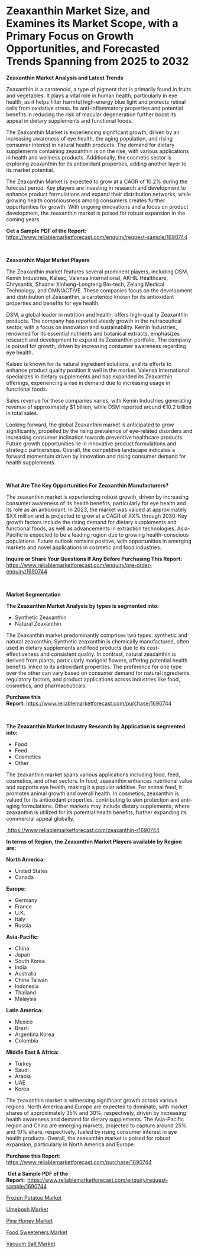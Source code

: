 <p><h1>Zeaxanthin Market Size, and Examines its Market Scope, with a Primary Focus on Growth Opportunities, and Forecasted Trends Spanning from 2025 to 2032</h1></p><p><strong>Zeaxanthin Market Analysis and Latest Trends</strong></p>
<p><p>Zeaxanthin is a carotenoid, a type of pigment that is primarily found in fruits and vegetables. It plays a vital role in human health, particularly in eye health, as it helps filter harmful high-energy blue light and protects retinal cells from oxidative stress. Its anti-inflammatory properties and potential benefits in reducing the risk of macular degeneration further boost its appeal in dietary supplements and functional foods.</p><p>The Zeaxanthin Market is experiencing significant growth, driven by an increasing awareness of eye health, the aging population, and rising consumer interest in natural health products. The demand for dietary supplements containing zeaxanthin is on the rise, with various applications in health and wellness products. Additionally, the cosmetic sector is exploring zeaxanthin for its antioxidant properties, adding another layer to its market potential.</p><p>The Zeaxanthin Market is expected to grow at a CAGR of 10.2% during the forecast period. Key players are investing in research and development to enhance product formulations and expand their distribution networks, while growing health consciousness among consumers creates further opportunities for growth. With ongoing innovations and a focus on product development, the zeaxanthin market is poised for robust expansion in the coming years.</p></p>
<p><strong>Get a Sample PDF of the Report:&nbsp;</strong> <a href="https://www.reliablemarketforecast.com/enquiry/request-sample/1690744?utm_campaign=2011&utm_medium=2&utm_source=Github&utm_content=ia&utm_term=07042025&utm_id=zeaxanthin">https://www.reliablemarketforecast.com/enquiry/request-sample/1690744</a></p>
<p>&nbsp;</p>
<p><strong>Zeaxanthin Major Market Players</strong></p>
<p><p>The Zeaxanthin market features several prominent players, including DSM, Kemin Industries, Kalsec, Valensa International, AKHIL Healthcare, Chrysantis, Shaanxi Xinheng-Longteng Bio-tech, Zelang Medical Technology, and OMNIACTIVE. These companies focus on the development and distribution of Zeaxanthin, a carotenoid known for its antioxidant properties and benefits for eye health.</p><p>DSM, a global leader in nutrition and health, offers high-quality Zeaxanthin products. The company has reported steady growth in the nutraceutical sector, with a focus on innovation and sustainability. Kemin Industries, renowned for its essential nutrients and botanical extracts, emphasizes research and development to expand its Zeaxanthin portfolio. The company is poised for growth, driven by increasing consumer awareness regarding eye health.</p><p>Kalsec is known for its natural ingredient solutions, and its efforts to enhance product quality position it well in the market. Valensa International specializes in dietary supplements and has expanded its Zeaxanthin offerings, experiencing a rise in demand due to increasing usage in functional foods. </p><p>Sales revenue for these companies varies, with Kemin Industries generating revenue of approximately $1 billion, while DSM reported around €10.2 billion in total sales. </p><p>Looking forward, the global Zeaxanthin market is anticipated to grow significantly, propelled by the rising prevalence of eye-related disorders and increasing consumer inclination towards preventive healthcare products. Future growth opportunities lie in innovative product formulations and strategic partnerships. Overall, the competitive landscape indicates a forward momentum driven by innovation and rising consumer demand for health supplements.</p></p>
<p>&nbsp;</p>
<p><strong>What Are The Key Opportunities For Zeaxanthin Manufacturers?</strong></p>
<p><p>The zeaxanthin market is experiencing robust growth, driven by increasing consumer awareness of its health benefits, particularly for eye health and its role as an antioxidant. In 2023, the market was valued at approximately $XX million and is projected to grow at a CAGR of XX% through 2030. Key growth factors include the rising demand for dietary supplements and functional foods, as well as advancements in extraction technologies. Asia-Pacific is expected to be a leading region due to growing health-conscious populations. Future outlook remains positive, with opportunities in emerging markets and novel applications in cosmetic and food industries.</p></p>
<p><strong>Inquire or Share Your Questions If Any Before Purchasing This Report:</strong> <a href="https://www.reliablemarketforecast.com/enquiry/pre-order-enquiry/1690744?utm_campaign=2011&utm_medium=2&utm_source=Github&utm_content=ia&utm_term=07042025&utm_id=zeaxanthin">https://www.reliablemarketforecast.com/enquiry/pre-order-enquiry/1690744</a></p>
<p>&nbsp;</p>
<p><strong>Market Segmentation</strong></p>
<p><strong>The Zeaxanthin Market Analysis by types is segmented into:</strong></p>
<p><ul><li>Synthetic Zeaxanthin</li><li>Natural Zeaxanthin</li></ul></p>
<p><p>The Zeaxanthin market predominantly comprises two types: synthetic and natural zeaxanthin. Synthetic zeaxanthin is chemically manufactured, often used in dietary supplements and food products due to its cost-effectiveness and consistent quality. In contrast, natural zeaxanthin is derived from plants, particularly marigold flowers, offering potential health benefits linked to its antioxidant properties. The preference for one type over the other can vary based on consumer demand for natural ingredients, regulatory factors, and product applications across industries like food, cosmetics, and pharmaceuticals.</p></p>
<p><strong>Purchase this Report:&nbsp;</strong><a href="https://www.reliablemarketforecast.com/purchase/1690744?utm_campaign=2011&utm_medium=2&utm_source=Github&utm_content=ia&utm_term=07042025&utm_id=zeaxanthin">https://www.reliablemarketforecast.com/purchase/1690744</a></p>
<p>&nbsp;</p>
<p><strong>The Zeaxanthin Market Industry Research by Application is segmented into:</strong></p>
<p><ul><li>Food</li><li>Feed</li><li>Cosmetics</li><li>Other</li></ul></p>
<p><p>The zeaxanthin market spans various applications including food, feed, cosmetics, and other sectors. In food, zeaxanthin enhances nutritional value and supports eye health, making it a popular additive. For animal feed, it promotes animal growth and overall health. In cosmetics, zeaxanthin is valued for its antioxidant properties, contributing to skin protection and anti-aging formulations. Other markets may include dietary supplements, where zeaxanthin is utilized for its potential health benefits, further expanding its commercial appeal globally.</p></p>
<p><a href="https://www.reliablemarketforecast.com/zeaxanthin-r1690744?utm_campaign=2011&utm_medium=2&utm_source=Github&utm_content=ia&utm_term=07042025&utm_id=zeaxanthin">&nbsp;https://www.reliablemarketforecast.com/zeaxanthin-r1690744</a></p>
<p><strong>In terms of Region, the Zeaxanthin Market Players available by Region are:</strong></p>
<p>
    <p> <strong> North America: </strong>
        <ul>
            <li>United States</li>
            <li>Canada</li>
        </ul>
        </p> 
    <p> <strong> Europe: </strong>
        <ul>
            <li>Germany</li>
            <li>France</li>
            <li>U.K.</li>
            <li>Italy</li>
            <li>Russia</li>
        </ul>
        </p> 
    <p> <strong> Asia-Pacific: </strong>
        <ul>
            <li>China</li>
            <li>Japan</li>
            <li>South Korea</li>
            <li>India</li>
            <li>Australia</li>
            <li>China Taiwan</li>
            <li>Indonesia</li>
            <li>Thailand</li>
            <li>Malaysia</li>
        </ul>
        </p> 
    <p> <strong> Latin America: </strong>
        <ul>
            <li>Mexico</li>
            <li>Brazil</li>
            <li>Argentina Korea</li>
            <li>Colombia</li>
        </ul>
        </p> 
    <p> <strong> Middle East & Africa: </strong>
        <ul>
            <li>Turkey</li>
            <li>Saudi</li>
            <li>Arabia</li>
            <li>UAE</li>
            <li>Korea</li>
        </ul>
    </p>
    </p>
<p><p>The zeaxanthin market is witnessing significant growth across various regions. North America and Europe are expected to dominate, with market shares of approximately 35% and 30%, respectively, driven by increasing health awareness and demand for dietary supplements. The Asia-Pacific region and China are emerging markets, projected to capture around 25% and 10% share, respectively, fueled by rising consumer interest in eye health products. Overall, the zeaxanthin market is poised for robust expansion, particularly in North America and Europe.</p></p>
<p><strong>Purchase this Report: </strong><a href="https://www.reliablemarketforecast.com/purchase/1690744?utm_campaign=2011&utm_medium=2&utm_source=Github&utm_content=ia&utm_term=07042025&utm_id=zeaxanthin">https://www.reliablemarketforecast.com/purchase/1690744</a></p>
<p>&nbsp;<strong>Get a Sample PDF of the Report:&nbsp;&nbsp;</strong><a href="https://www.reliablemarketforecast.com/enquiry/request-sample/1690744?utm_campaign=2011&utm_medium=2&utm_source=Github&utm_content=ia&utm_term=07042025&utm_id=zeaxanthin">https://www.reliablemarketforecast.com/enquiry/request-sample/1690744</a></p>
<p><strong></strong></p>
<p><p><a href="https://github.com/sadaandilou/Market-Research-Report-List-1/blob/main/frozen-potatoe-market.md?utm_campaign=2011&utm_medium=2&utm_source=Github&utm_content=ia&utm_term=07042025&utm_id=zeaxanthin">Frozen Potatoe Market</a></p><p><a href="https://github.com/kaganalcinwv/Market-Research-Report-List-1/blob/main/umebosh-market.md?utm_campaign=2011&utm_medium=2&utm_source=Github&utm_content=ia&utm_term=07042025&utm_id=zeaxanthin">Umebosh Market</a></p><p><a href="https://github.com/szaszgrychkq/Market-Research-Report-List-1/blob/main/pine-honey-market.md?utm_campaign=2011&utm_medium=2&utm_source=Github&utm_content=ia&utm_term=07042025&utm_id=zeaxanthin">Pine Honey Market</a></p><p><a href="https://github.com/moroesarta/Market-Research-Report-List-1/blob/main/food-sweeteners-market.md?utm_campaign=2011&utm_medium=2&utm_source=Github&utm_content=ia&utm_term=07042025&utm_id=zeaxanthin">Food Sweeteners Market</a></p><p><a href="https://github.com/janustabarf2/Market-Research-Report-List-1/blob/main/vacuum-salt-market.md?utm_campaign=2011&utm_medium=2&utm_source=Github&utm_content=ia&utm_term=07042025&utm_id=zeaxanthin">Vacuum Salt Market</a></p></p>